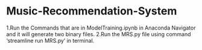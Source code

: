 # Music-Recommendation-System
1.Run the Commands that are in ModelTraining.ipynb in Anaconda Navigator and it will generate two binary files.
2.Run the MRS.py file using command ‘streamline run MRS.py’ in terminal.
